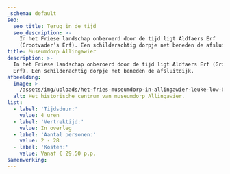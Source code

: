 ```yaml
---
_schema: default
seo:
  seo_title: Terug in de tijd
  seo_description: >-
    In het Friese landschap onberoerd door de tijd ligt Aldfaers Erf
    (Grootvader’s Erf). Een schilderachtig dorpje net beneden de afsluitdijk.
title: Museumdorp Allingawier
description: >-
  In het Friese landschap onberoerd door de tijd ligt Aldfaers Erf (Grootvader’s
  Erf). Een schilderachtig dorpje net beneden de afsluitdijk.
afbeelding:
  image: >-
    /assets/img/uploads/het-fries-museumdorp-in-allingawier-leuke-low-budget-uitjes-in-friesland-voor-kinderen-tip-mamas-meisje-blog.jpg
  alt: Het historische centrum van museumdorp Allingawier.
list:
  - label: 'Tijdsduur:'
    value: 4 uren
  - label: 'Vertrektijd:'
    value: In overleg
  - label: 'Aantal personen:'
    value: 2 - 28
  - label: 'Kosten:'
    value: Vanaf € 29,50 p.p.
samenwerking:
---
```


